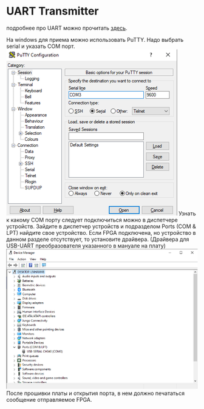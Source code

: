 # UART Transmitter

подробнее про UART можно прочитать [здесь](https://www.analog.com/en/resources/analog-dialogue/articles/uart-a-hardware-communication-protocol.html).

На windows для приема можно использовать PuTTY. Надо выбрать serial и указать COM порт.
![putty window](images/putty.png)
Узнать к какому COM порту следует подключиться можно в диспетчере устройств. Зайдите в диспетчер устройств и подразделом Ports (COM & LPT) найдите свое устройство. Если FPGA подключена, но устройство в данном разделе отсутствует, то установите драйвера. (Драйвера для USB-UART преобразователя указанного в мануале на плату)
![device manager](images/device_manager.png)
После прошивки платы и открытия порта, в нем должно печататься сообщение отправляемое FPGA.
